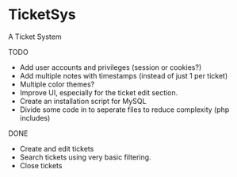 # TicketSys
A Ticket System

TODO
- Add user accounts and privileges (session or cookies?)
- Add multiple notes with timestamps (instead of just 1 per ticket)
- Multiple color themes?
- Improve UI, especially for the ticket edit section.
- Create an installation script for MySQL
- Divide some code in to seperate files to reduce complexity (php includes)

DONE
- Create and edit tickets
- Search tickets using very basic filtering.
- Close tickets
